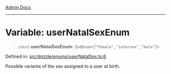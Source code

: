 [Admin Docs](/)

***

# Variable: userNatalSexEnum

> `const` **userNatalSexEnum**: `ZodEnum`\<\[`"female"`, `"intersex"`, `"male"`\]\>

Defined in: [src/drizzle/enums/userNatalSex.ts:6](https://github.com/Suyash878/talawa-api/blob/2164956a3cfab8e53ec86349b53a841816d69cde/src/drizzle/enums/userNatalSex.ts#L6)

Possible variants of the sex assigned to a user at birth.
